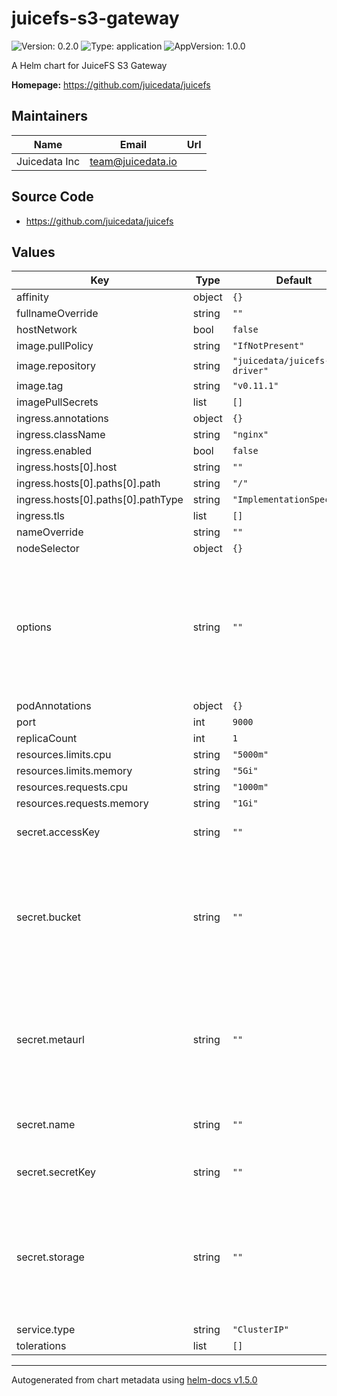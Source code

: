 # juicefs-s3-gateway

![Version: 0.2.0](https://img.shields.io/badge/Version-0.2.0-informational?style=flat-square) ![Type: application](https://img.shields.io/badge/Type-application-informational?style=flat-square) ![AppVersion: 1.0.0](https://img.shields.io/badge/AppVersion-1.0.0-informational?style=flat-square)

A Helm chart for JuiceFS S3 Gateway

**Homepage:** <https://github.com/juicedata/juicefs>

## Maintainers

| Name | Email | Url |
| ---- | ------ | --- |
| Juicedata Inc | team@juicedata.io |  |

## Source Code

* <https://github.com/juicedata/juicefs>

## Values

| Key | Type | Default | Description |
|-----|------|---------|-------------|
| affinity | object | `{}` |  |
| fullnameOverride | string | `""` |  |
| hostNetwork | bool | `false` |  |
| image.pullPolicy | string | `"IfNotPresent"` |  |
| image.repository | string | `"juicedata/juicefs-csi-driver"` |  |
| image.tag | string | `"v0.11.1"` |  |
| imagePullSecrets | list | `[]` |  |
| ingress.annotations | object | `{}` |  |
| ingress.className | string | `"nginx"` |  |
| ingress.enabled | bool | `false` |  |
| ingress.hosts[0].host | string | `""` |  |
| ingress.hosts[0].paths[0].path | string | `"/"` |  |
| ingress.hosts[0].paths[0].pathType | string | `"ImplementationSpecific"` |  |
| ingress.tls | list | `[]` |  |
| nameOverride | string | `""` |  |
| nodeSelector | object | `{}` |  |
| options | string | `""` | Gateway Options. Separated by spaces. Read [this document](https://github.com/juicedata/juicefs/blob/main/docs/en/reference/command_reference.md#juicefs-gateway) to learn how to set different gateway options. |
| podAnnotations | object | `{}` |  |
| port | int | `9000` |  |
| replicaCount | int | `1` |  |
| resources.limits.cpu | string | `"5000m"` |  |
| resources.limits.memory | string | `"5Gi"` |  |
| resources.requests.cpu | string | `"1000m"` |  |
| resources.requests.memory | string | `"1Gi"` |  |
| secret.accessKey | string | `""` | Access key for object storage |
| secret.bucket | string | `""` | Bucket URL. Read [this document](https://github.com/juicedata/juicefs/blob/main/docs/en/reference/how_to_setup_object_storage.md) to learn how to setup different object storage. |
| secret.metaurl | string | `""` | Connection URL for metadata engine (e.g. Redis). Read [this document](https://github.com/juicedata/juicefs/blob/main/docs/en/databases_for_metadata.md) for more information. |
| secret.name | string | `""` | The JuiceFS file system name. |
| secret.secretKey | string | `""` | Secret key for object storage |
| secret.storage | string | `""` | Object storage type, such as `s3`, `gs`, `oss`. Read [this document](https://github.com/juicedata/juicefs/blob/main/docs/en/how_to_setup_object_storage.md) for the full supported list. |
| service.type | string | `"ClusterIP"` |  |
| tolerations | list | `[]` |  |

----------------------------------------------
Autogenerated from chart metadata using [helm-docs v1.5.0](https://github.com/norwoodj/helm-docs/releases/v1.5.0)
